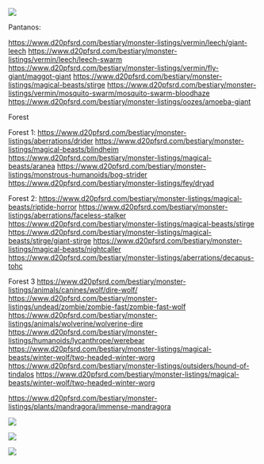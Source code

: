 




![](https://i.imgur.com/fyA090K.jpeg)

Pantanos: 


https://www.d20pfsrd.com/bestiary/monster-listings/vermin/leech/giant-leech
https://www.d20pfsrd.com/bestiary/monster-listings/vermin/leech/leech-swarm
https://www.d20pfsrd.com/bestiary/monster-listings/vermin/fly-giant/maggot-giant
https://www.d20pfsrd.com/bestiary/monster-listings/magical-beasts/stirge
https://www.d20pfsrd.com/bestiary/monster-listings/vermin/mosquito-swarm/mosquito-swarm-bloodhaze
https://www.d20pfsrd.com/bestiary/monster-listings/oozes/amoeba-giant

Forest



Forest 1: 
https://www.d20pfsrd.com/bestiary/monster-listings/aberrations/drider
https://www.d20pfsrd.com/bestiary/monster-listings/magical-beasts/blindheim
https://www.d20pfsrd.com/bestiary/monster-listings/magical-beasts/aranea
https://www.d20pfsrd.com/bestiary/monster-listings/monstrous-humanoids/bog-strider
https://www.d20pfsrd.com/bestiary/monster-listings/fey/dryad


Forest 2: 
https://www.d20pfsrd.com/bestiary/monster-listings/magical-beasts/riptide-horror
https://www.d20pfsrd.com/bestiary/monster-listings/aberrations/faceless-stalker
https://www.d20pfsrd.com/bestiary/monster-listings/magical-beasts/stirge
https://www.d20pfsrd.com/bestiary/monster-listings/magical-beasts/stirge/giant-stirge
https://www.d20pfsrd.com/bestiary/monster-listings/magical-beasts/nightcaller
https://www.d20pfsrd.com/bestiary/monster-listings/aberrations/decapus-tohc

Forest 3
https://www.d20pfsrd.com/bestiary/monster-listings/animals/canines/wolf/dire-wolf/
https://www.d20pfsrd.com/bestiary/monster-listings/undead/zombie/zombie-fast/zombie-fast-wolf
https://www.d20pfsrd.com/bestiary/monster-listings/animals/wolverine/wolverine-dire
https://www.d20pfsrd.com/bestiary/monster-listings/humanoids/lycanthrope/werebear
https://www.d20pfsrd.com/bestiary/monster-listings/magical-beasts/winter-wolf/two-headed-winter-worg
https://www.d20pfsrd.com/bestiary/monster-listings/outsiders/hound-of-tindalos
https://www.d20pfsrd.com/bestiary/monster-listings/magical-beasts/winter-wolf/two-headed-winter-worg

https://www.d20pfsrd.com/bestiary/monster-listings/plants/mandragora/immense-mandragora


![](https://i.imgur.com/Hgcqcnj.jpeg)


![](https://i.imgur.com/oqXLyot.jpeg)


![](https://i.imgur.com/gov23p4.png)

